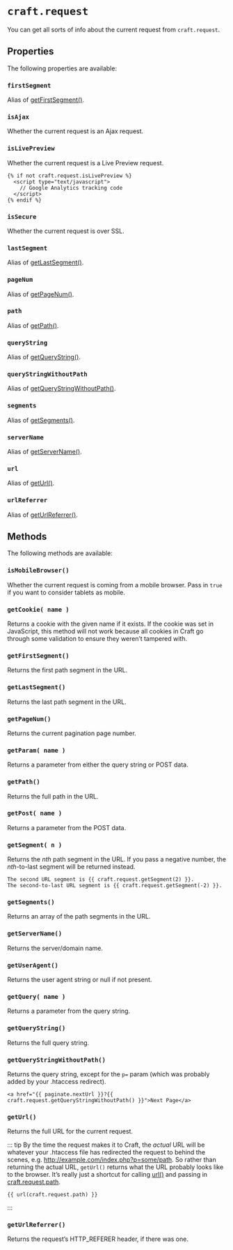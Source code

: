 # `craft.request`

You can get all sorts of info about the current request from `craft.request`.

## Properties

The following properties are available:

### `firstSegment`

Alias of [getFirstSegment()](#getfirstsegment).

### `isAjax`

Whether the current request is an Ajax request.

### `isLivePreview`

Whether the current request is a Live Preview request.

```twig
{% if not craft.request.isLivePreview %}
  <script type="text/javascript">
    // Google Analytics tracking code
  </script>
{% endif %}
```

### `isSecure`

Whether the current request is over SSL.

### `lastSegment`

Alias of [getLastSegment()](#getlastsegment).

### `pageNum`

Alias of [getPageNum()](#getpagenum).

### `path`

Alias of [getPath()](#getpath).

### `queryString`

Alias of [getQueryString()](#getquerystring).

### `queryStringWithoutPath`

Alias of [getQueryStringWithoutPath()](#getquerystringwithoutpath).

### `segments`

Alias of [getSegments()](#getsegments).

### `serverName`

Alias of [getServerName()](#getservername).

### `url`

Alias of [getUrl()](#geturl).

### `urlReferrer`

Alias of [getUrlReferrer()](#geturlreferrer).



## Methods

The following methods are available:

### `isMobileBrowser()`

Whether the current request is coming from a mobile browser. Pass in `true` if you want to consider tablets as mobile.

### `getCookie( name )`

Returns a cookie with the given name if it exists. If the cookie was set in JavaScript, this method will not work because all cookies in Craft go through some validation to ensure they weren’t tampered with.

### `getFirstSegment()`

Returns the first path segment in the URL.

### `getLastSegment()`

Returns the last path segment in the URL.

### `getPageNum()`

Returns the current pagination page number.

### `getParam( name )`

Returns a parameter from either the query string or POST data.

### `getPath()`

Returns the full path in the URL.

### `getPost( name )`

Returns a parameter from the POST data.

### `getSegment( n )`

Returns the *nth* path segment in the URL. If you pass a negative number, the *nth*-to-last segment will be returned instead.

```twig
The second URL segment is {{ craft.request.getSegment(2) }}.
The second-to-last URL segment is {{ craft.request.getSegment(-2) }}.
```

### `getSegments()`

Returns an array of the path segments in the URL.

### `getServerName()`

Returns the server/domain name.

### `getUserAgent()`

Returns the user agent string or null if not present.

### `getQuery( name )`

Returns a parameter from the query string.

### `getQueryString()`

Returns the full query string.

### `getQueryStringWithoutPath()`

Returns the query string, except for the `p=` param (which was probably added by your .htaccess redirect).

```twig
<a href="{{ paginate.nextUrl }}?{{ craft.request.getQueryStringWithoutPath() }}">Next Page</a>
```

### `getUrl()`

Returns the full URL for the current request.

::: tip
By the time the request makes it to Craft, the _actual_ URL will be whatever your .htaccess file has redirected the request to behind the scenes, e.g. http://example.com/index.php?p=some/path. So rather than returning the actual URL, `getUrl()` returns what the URL probably looks like to the browser. It’s really just a shortcut for calling [url()](functions.md#url) and passing in [craft.request.path](#path).

```twig
{{ url(craft.request.path) }}
```
:::

### `getUrlReferrer()`

Returns the request’s HTTP_REFERER header, if there was one.
